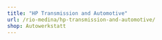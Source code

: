 ```yaml
---
title: "HP Transmission and Automotive"
url: /rio-medina/hp-transmission-and-automotive/
shop: Autowerkstatt
---
```

